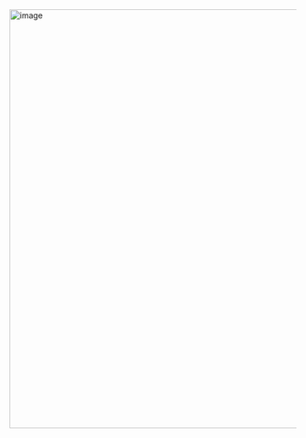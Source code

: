 <img width="736" height="736" alt="image" src="https://github.com/user-attachments/assets/13275373-f55f-4949-a4b2-2335fd9eb806" />


